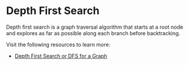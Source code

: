 # Depth First Search

Depth first search is a graph traversal algorithm that starts at a root node and explores as far as possible along each branch before backtracking.

Visit the following resources to learn more:

- [Depth First Search or DFS for a Graph](https://www.geeksforgeeks.org/depth-first-search-or-dfs-for-a-graph/?ref=lbp)
